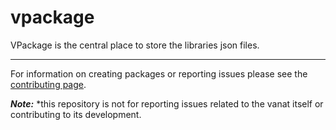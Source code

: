 # vpackage

VPackage is the central place to store the libraries json files.

-----------------------

For information on creating packages or reporting issues please see the [contributing page](/CONTRIBUTING.md).

***Note:*** *this repository is not for reporting issues related to the vanat itself or contributing to its development.
